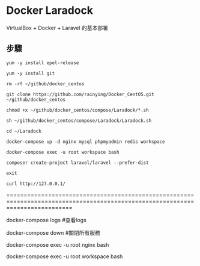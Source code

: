 # Docker Laradock #

VirtualBox + Docker + Laravel 的基本部署

## 步驟 ##

```
yum -y install epel-release
```

```
yum -y install git 
```

```
rm -rf ~/github/docker_centos
```

```
git clone https://github.com/rainying/Docker_CentOS.git ~/github/docker_centos
```

```
chmod +x ~/github/docker_centos/compose/Laradock/*.sh
```

```
sh ~/github/docker_centos/compose/Laradock/Laradock.sh
```

```
cd ~/Laradock
```

```
docker-compose up -d nginx mysql phpmyadmin redis workspace 
```

```
docker-compose exec -u root workspace bash
```

```
composer create-project laravel/laravel --prefer-dist
```

```
exit
```

```
curl http://127.0.0.1/
```

===============================================================================================================================

docker-compose logs #查看logs

docker-compose down #關閉所有服務

docker-compose exec -u root nginx bash

docker-compose exec -u root workspace bash
